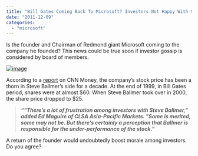 ```yaml
---
title: "Bill Gates Coming Back To Microsoft? Investors Not Happy With Steve Ballmer?"
date: "2011-12-09"
categories: 
  - "microsoft"
---
```


Is the founder and Chairman of Redmond giant Microsoft coming to the company he founded? This news could be true soon if investor gossip is considered by board of members.

[![image](http://lh6.ggpht.com/-f_Yqxpn2Rp0/TuGdb7shAlI/AAAAAAAAHzM/oNp2CkEN56c/image_thumb.png?imgmax=800 "image")](http://lh5.ggpht.com/-m0Be7SqWoOA/TuGdapsVL7I/AAAAAAAAHzE/5fjWHPR2_1U/s1600-h/image%25255B2%25255D.png)

According to a [report](http://tech.fortune.cnn.com/2011/12/08/bill-gates-comeback/) on CNN Money, the company’s stock price has been a thorn in Steve Ballmer’s side for a decade. At the end of 1999, in Bill Gates period, shares were at almost $60. When Steve Ballmer took over in 2000, the share price dropped to $25.

> **_“"There’s a lot of frustration among investors with Steve Ballmer," added Ed Maguire of CLSA Asia-Pacific Markets. "Some is merited, some may not be. But there’s certainly a perception that Ballmer is responsible for the under-performance of the stock."_**

A return of the founder would undoubtedly boost morale among investors. Do you agree?
